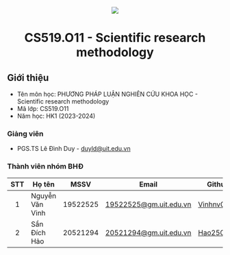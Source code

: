 <p align="center">
  <a href="https://www.uit.edu.vn/"><img src="https://www.uit.edu.vn/sites/vi/files/banner.png"></a>
<h1 align="center"><b>CS519.O11 - Scientific research methodology</b></h1>

## Giới thiệu
* Tên môn học: PHƯƠNG PHÁP LUẬN NGHIÊN CỨU KHOA HỌC - Scientific research methodology
* Mã lớp: CS519.O11
* Năm học: HK1 (2023-2024)

### Giảng viên
* PGS.TS Lê Đình Duy - duyld@uit.edu.vn

### Thành viên nhóm BHĐ

| STT | Họ tên | MSSV | Email | Github |
| :---: | --- | --- | --- | --- |
| 1 | Nguyễn Văn Vinh | 19522525 | 19522525@gm.uit.edu.vn | [Vinhnv0901](https://github.com/Vinhnv0901) |
| 2 | Sần Đích Hảo | 20521294 | 20521294@gm.uit.edu.vn | [Hao250202](https://github.com/Hao250202) |
